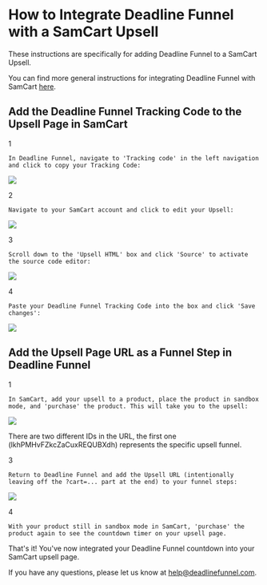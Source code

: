 # How to Integrate Deadline Funnel with a SamCart Upsell

These instructions are specifically for adding Deadline Funnel to a SamCart Upsell.

You can find more general instructions for integrating Deadline Funnel with SamCart [here](http://documentation.deadlinefunnel.com/article/293-how-to-%20add-a-countdown-to-samcart).

## Add the Deadline Funnel Tracking Code to the Upsell Page in SamCart

1

```text
In Deadline Funnel, navigate to 'Tracking code' in the left navigation and click to copy your Tracking Code:
```

![](https://s3.amazonaws.com/helpscout.net/docs/assets/53974d6ce4b0c76107b109d1/images/5a7b84f70428634376cfec58/file-nCV9LRDZSb.png)

2

```text
Navigate to your SamCart account and click to edit your Upsell:
```

![](https://s3.amazonaws.com/helpscout.net/docs/assets/53974d6ce4b0c76107b109d1/images/59c27a0c042863033a1cfa93/file-ESLu8sijLM.png)

3

```text
Scroll down to the 'Upsell HTML' box and click 'Source' to activate the source code editor:
```

![](https://s3.amazonaws.com/helpscout.net/docs/assets/53974d6ce4b0c76107b109d1/images/59c27bdc2c7d3a73488d0132/file-wjUV434p5F.png)

4

```text
Paste your Deadline Funnel Tracking Code into the box and click 'Save changes':
```

![](https://s3.amazonaws.com/helpscout.net/docs/assets/53974d6ce4b0c76107b109d1/images/59c27d7c2c7d3a73488d013f/file-vk0iekXVBo.png)

## Add the Upsell Page URL as a Funnel Step in Deadline Funnel

1

```text
In SamCart, add your upsell to a product, place the product in sandbox mode, and 'purchase' the product. This will take you to the upsell:
```

![](https://s3.amazonaws.com/helpscout.net/docs/assets/53974d6ce4b0c76107b109d1/images/59c28320042863033a1cfaea/file-I8gbctHjl9.png)

There are two different IDs in the URL, the first one \(lkhPMHvFZkcZaCuxREQUBXdh\) represents the specific upsell funnel.

3

```text
Return to Deadline Funnel and add the Upsell URL (intentionally leaving off the ?cart=... part at the end) to your funnel steps:
```

![](https://s3.amazonaws.com/helpscout.net/docs/assets/53974d6ce4b0c76107b109d1/images/59c28464042863033a1cfaf4/file-pQWz5XZjQa.png)

4

```text
With your product still in sandbox mode in SamCart, 'purchase' the product again to see the countdown timer on your upsell page.
```

That's it! You've now integrated your Deadline Funnel countdown into your SamCart upsell page.

If you have any questions, please let us know at [help@deadlinefunnel.com](mailto:mailto:help@deadlinefunnel.com).

